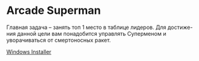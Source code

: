 # Arcade Superman
Главная задача – занять топ 1 место в таблице лидеров. Для достиже-ния данной цели вам понадобится управлять Суперменом и уворачиваться от смертоносных ракет. 

[Windows Installer](https://disk.yandex.ru/d/3VP1SjhN9lXA3g "Яндекс Диск")
